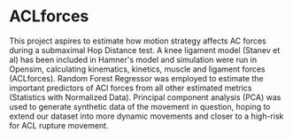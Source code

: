 # ACLforces
This project aspires to estimate how motion strategy affects AC forces during a submaximal Hop Distance test.
A knee ligament model (Stanev et al) has been included in Hamner's model and simulation were run in Opensim, calculating kinematics, kinetics, muscle and ligament forces (ACLforces). Random Forest Regressor was employed to estimate the important predictors of ACl forces from all other estimated metrics (Statistics with Normalized Data).
Principal component analysis (PCA) was used to generate synthetic data of the movement in question, hoping to extend our dataset into more dynamic movements and closer to a high-risk for ACL rupture movement.
